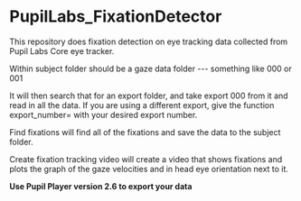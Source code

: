 # PupilLabs_FixationDetector
This repository does fixation detection on eye tracking data collected from Pupil Labs Core eye tracker.

Within subject folder should be a gaze data folder --- something like 000 or 001

It will then search that for an export folder, and take export 000 from it and read in all the data. If you are using a different export, give the function export_number= with your desired export number. 

Find fixations will find all of the fixations and save the data to the subject folder.

Create fixation tracking video will create a video that shows fixations and plots the graph of the gaze velocities and in head eye orientation next to it. 

**Use Pupil Player version 2.6 to export your data**